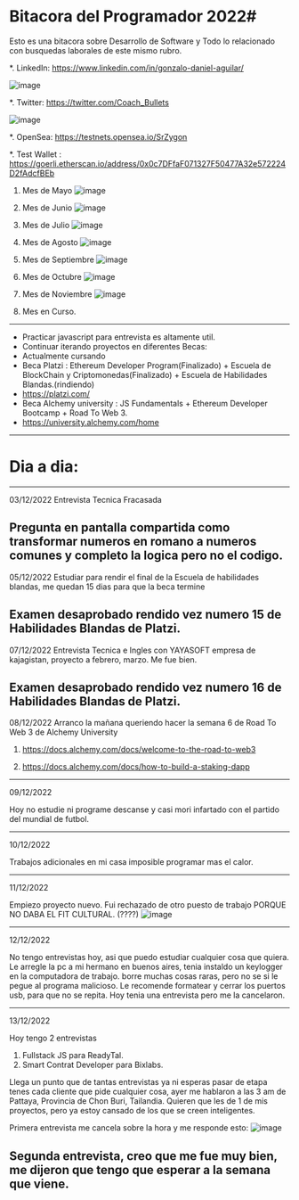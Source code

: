 # Bitacora del Programador 2022#

Esto es una bitacora sobre Desarrollo de Software y Todo lo relacionado con busquedas laborales de este mismo rubro.

*. LinkedIn: https://www.linkedin.com/in/gonzalo-daniel-aguilar/

![image](https://user-images.githubusercontent.com/42863568/206424568-9f8d205e-2c20-4a83-9482-995255061a73.png)

*. Twitter: https://twitter.com/Coach_Bullets

![image](https://user-images.githubusercontent.com/42863568/207030010-d06a7c22-9d74-4ed2-9231-da559d529ee9.png)

*. OpenSea: https://testnets.opensea.io/SrZygon

*. Test Wallet : https://goerli.etherscan.io/address/0x0c7DFfaF071327F50477A32e572224D2fAdcfBEb


1. Mes de Mayo
![image](https://user-images.githubusercontent.com/42863568/206427487-ea5a6837-57a1-41a9-8a3d-d954649dbee7.png)


2. Mes de Junio
![image](https://user-images.githubusercontent.com/42863568/206427319-c44a2d50-5292-45d9-b1f8-ed8ab5234d2b.png)


3. Mes de Julio
![image](https://user-images.githubusercontent.com/42863568/206426876-3d56baab-80ae-45a2-9523-1032723bbc58.png)


4. Mes de Agosto
![image](https://user-images.githubusercontent.com/42863568/206422474-3023f11a-857f-4eab-8730-cd4c7ebf94bb.png)


5. Mes de Septiembre
![image](https://user-images.githubusercontent.com/42863568/206422158-3ef2935f-ad79-4697-a838-8b219d03d2bf.png)


6. Mes de Octubre
![image](https://user-images.githubusercontent.com/42863568/206421774-b0a64370-4fb4-4674-b773-dc3647ec78f4.png)


7. Mes de Noviembre
![image](https://user-images.githubusercontent.com/42863568/206421597-6d68185c-f49e-46ec-9951-1d8b453eab8a.png)


8. Mes en Curso.

---------------------------------------------------------------
- Practicar javascript para entrevista es altamente util.
- Continuar iterando proyectos en diferentes Becas: 
-   Actualmente cursando 
-   Beca Platzi : Ethereum Developer Program(Finalizado) + Escuela de BlockChain y Criptomonedas(Finalizado) + Escuela de Habilidades Blandas.(rindiendo)   
-   https://platzi.com/ 
-   Beca Alchemy university : JS Fundamentals + Ethereum Developer Bootcamp + Road To Web 3.
-   https://university.alchemy.com/home
---------------------------------------------------------------   

# Dia a dia:

---------------------------------------------------------------
03/12/2022
Entrevista Tecnica Fracasada

Pregunta en pantalla compartida como transformar numeros en romano a numeros comunes y completo la logica pero no el codigo.
---------------------------------------------------------------

05/12/2022
Estudiar para rendir el final de la Escuela de habilidades blandas, me quedan 15 dias para que la beca termine

Examen desaprobado rendido vez numero 15 de Habilidades Blandas de Platzi.
---------------------------------------------------------------
07/12/2022
Entrevista Tecnica e Ingles con YAYASOFT empresa de kajagistan, proyecto a febrero, marzo.
Me fue bien.

Examen desaprobado rendido vez numero 16 de Habilidades Blandas de Platzi.
---------------------------------------------------------------
08/12/2022
Arranco la mañana queriendo hacer la semana 6 de Road To Web 3 de Alchemy University

1. https://docs.alchemy.com/docs/welcome-to-the-road-to-web3

2. https://docs.alchemy.com/docs/how-to-build-a-staking-dapp

---------------------------------------------------------------

09/12/2022

Hoy no estudie ni programe descanse y casi mori infartado con el partido del mundial de futbol.

---------------------------------------------------------------

10/12/2022

Trabajos adicionales en mi casa imposible programar mas el calor.

----------------------------------------------------------------

11/12/2022

Empiezo proyecto nuevo.
Fui rechazado de otro puesto de trabajo PORQUE NO DABA EL FIT CULTURAL. (????)
![image](https://user-images.githubusercontent.com/42863568/206887546-9ca3dc8f-0474-41b9-bbf9-48f0cca92f5c.png)

---------------------------------------------------------------

12/12/2022

No tengo entrevistas hoy, asi que puedo estudiar cualquier cosa que quiera.
Le arregle la pc a mi hermano en buenos aires, tenia instaldo un keylogger en la computadora de trabajo. borre muchas cosas raras, pero no se si le pegue al programa malicioso.
Le recomende formatear y cerrar los puertos usb, para que no se repita.
Hoy tenia una entrevista pero me la cancelaron.

--------------------------------------------------------------

13/12/2022

Hoy tengo 2 entrevistas

1. Fullstack JS para ReadyTal.
2. Smart Contrat Developer para Bixlabs.

Llega un punto que de tantas entrevistas ya ni esperas pasar de etapa tenes cada cliente que pide cualquier cosa, ayer me hablaron a las 3 am de Pattaya, Provincia de Chon Buri, Tailandia. Quieren que les de 1 de mis proyectos, pero ya estoy cansado de los que se creen inteligentes.

Primera entrevista me cancela sobre la hora y me responde esto: 
![image](https://user-images.githubusercontent.com/42863568/207370339-95677724-f1f5-45fb-9aad-334bd5bf5c6a.png)

Segunda entrevista, creo que me fue muy bien, me dijeron que tengo que esperar a la semana que viene.
--------------------------------------------------------------
